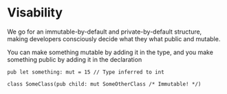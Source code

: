 # Visability

We go for an immutable-by-default and private-by-default structure,
making developers consciously decide what they what public and mutable.

You can make something mutable by adding it in the type,
and you make something public by adding it in the declaration

```
pub let something: mut = 15 // Type inferred to int

class SomeClass(pub child: mut SomeOtherClass /* Immutable! */)
```

